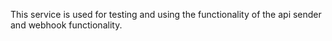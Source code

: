 This service is used for testing and using the functionality of the api sender and webhook functionality.
